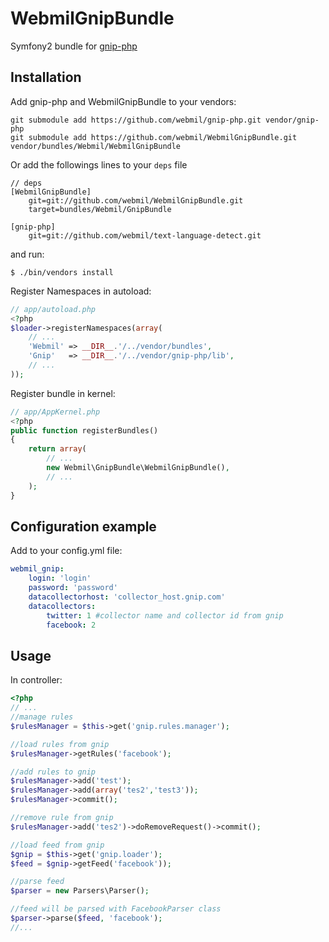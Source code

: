 WebmilGnipBundle
==========================

Symfony2 bundle for [gnip-php](https://github.com/webmil/gnip-php)

Installation
------------

Add gnip-php and WebmilGnipBundle to your vendors:

    git submodule add https://github.com/webmil/gnip-php.git vendor/gnip-php
    git submodule add https://github.com/webmil/WebmilGnipBundle.git vendor/bundles/Webmil/WebmilGnipBundle

Or add the followings lines to your `deps` file

    // deps
    [WebmilGnipBundle]
        git=git://github.com/webmil/WebmilGnipBundle.git
        target=bundles/Webmil/GnipBundle

    [gnip-php]
        git=git://github.com/webmil/text-language-detect.git

and run:

    $ ./bin/vendors install

Register Namespaces in autoload:

``` php
// app/autoload.php
<?php
$loader->registerNamespaces(array(
    // ...
    'Webmil' => __DIR__.'/../vendor/bundles',
    'Gnip'   => __DIR__.'/../vendor/gnip-php/lib',
    // ...
));
```

Register bundle in kernel:

``` php
// app/AppKernel.php
<?php
public function registerBundles()
{
    return array(
        // ...
        new Webmil\GnipBundle\WebmilGnipBundle(),
        // ...
    );
}
```

Configuration example
---------------------
Add to your config.yml file:

``` yaml
webmil_gnip:
    login: 'login'
    password: 'password'
    datacollectorhost: 'collector_host.gnip.com'
    datacollectors:
        twitter: 1 #collector name and collector id from gnip
        facebook: 2
```

Usage
-----
In controller:

``` php
<?php
// ...
//manage rules
$rulesManager = $this->get('gnip.rules.manager');

//load rules from gnip
$rulesManager->getRules('facebook');

//add rules to gnip
$rulesManager->add('test');
$rulesManager->add(array('tes2','test3'));
$rulesManager->commit();

//remove rule from gnip
$rulesManager->add('tes2')->doRemoveRequest()->commit();

//load feed from gnip
$gnip = $this->get('gnip.loader');
$feed = $gnip->getFeed('facebook'));

//parse feed
$parser = new Parsers\Parser();

//feed will be parsed with FacebookParser class
$parser->parse($feed, 'facebook');
//...
```
